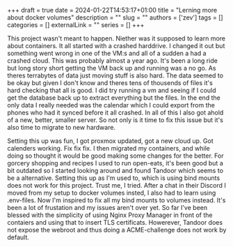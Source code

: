 +++
draft = true
date = 2024-01-22T14:53:17+01:00
title = "Lerning more about docker volumes"
description = ""
slug = ""
authors = ['zev']
tags = []
categories = []
externalLink = ""
series = []
+++

This project wasn't meant to happen. Niether was it supposed to learn more about containers. It all started with a crashed harddrive. I changed it out but something went wrong in one of the VM:s and all of a sudden a had a crashed cloud. This was probably almost a year ago. It's been a long ride but long story short getting the VM back up and running was a no go. As theres terrabytes of data just moving stuff is also hard. The data seemed to be okay but given I don't know and theres tens of thousends of files it's hard checking that all is good. I did try running a vm and seeing if I could get the database back up to extract everything but the files. In the end the only data I really needed was the calendar which I could export from the phones who had it synced before it all crashed. In all of this I also got ahold of a new, better, smaller server. So not only is it time to fix this issue but it's also time to migrate to new hardware.

Setting this up was fun, I got proxmox updated, got a new cloud up. Got calenders working. Fix fix fix. I then migrated my containers, and while doing so thought it would be good making some changes for the better. For gorcery shopping and recipes I used to run open-eats, it's been good but a bit outdated so I started looking around and found Tandoor which seems to be a alternative. Setting this up as I'm used to, which is using bind mounts does not work for this project. Trust me, I tried. After a chat in their Discord I moved from my setup to docker volumes insted, I also had to learn using .env-files. Now I'm inspired to fix all my bind mounts to volumes instead. It's been a lot of frustation and my issues aren't over yet. So far I've been blessed with the simplicity of using Nginx Proxy Manager in front of the contaiers and using that to insert TLS certificats. Howerever, Tandoor does not expose the webroot and thus doing a ACME-challenge does not work by default.